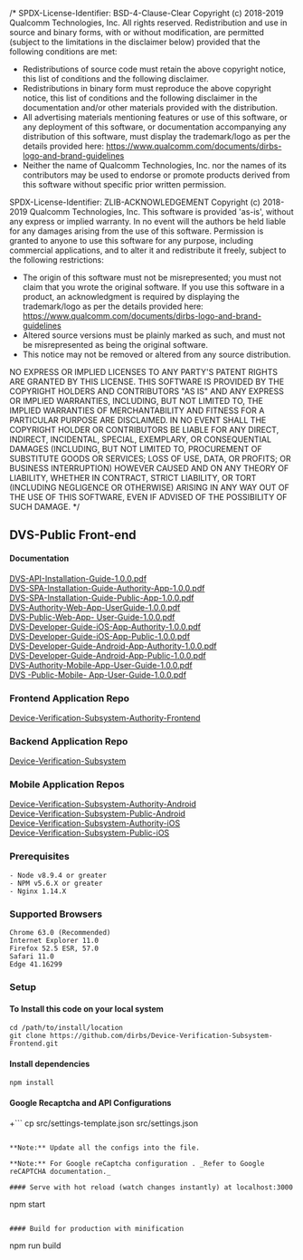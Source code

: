 /* SPDX-License-Identifier: BSD-4-Clause-Clear
Copyright (c) 2018-2019 Qualcomm Technologies, Inc.
All rights reserved.
Redistribution and use in source and binary forms, with or without
modification, are permitted (subject to the limitations in the disclaimer
below) provided that the following conditions are met:

  - Redistributions of source code must retain the above copyright notice,
  this list of conditions and the following disclaimer.
  - Redistributions in binary form must reproduce the above copyright
  notice, this list of conditions and the following disclaimer in the
  documentation and/or other materials provided with the distribution.
  - All advertising materials mentioning features or use of this software,
  or any deployment of this software, or documentation accompanying any
  distribution of this software, must display the trademark/logo as per the
  details provided here:
  https://www.qualcomm.com/documents/dirbs-logo-and-brand-guidelines
  - Neither the name of Qualcomm Technologies, Inc. nor the names of its
  contributors may be used to endorse or promote products derived from this
  software without specific prior written permission.


SPDX-License-Identifier: ZLIB-ACKNOWLEDGEMENT
Copyright (c) 2018-2019 Qualcomm Technologies, Inc.
This software is provided 'as-is', without any express or implied warranty.
In no event will the authors be held liable for any damages arising from
the use of this software.
Permission is granted to anyone to use this software for any purpose,
including commercial applications, and to alter it and redistribute it
freely, subject to the following restrictions:

  - The origin of this software must not be misrepresented; you must not
  claim that you wrote the original software. If you use this software in a
  product, an acknowledgment is required by displaying the trademark/logo as
  per the details provided here:
  https://www.qualcomm.com/documents/dirbs-logo-and-brand-guidelines
  - Altered source versions must be plainly marked as such, and must not
  be misrepresented as being the original software.
  - This notice may not be removed or altered from any source distribution.

NO EXPRESS OR IMPLIED LICENSES TO ANY PARTY'S PATENT RIGHTS ARE GRANTED BY
THIS LICENSE. THIS SOFTWARE IS PROVIDED BY THE COPYRIGHT HOLDERS AND
CONTRIBUTORS "AS IS" AND ANY EXPRESS OR IMPLIED WARRANTIES, INCLUDING, BUT
NOT LIMITED TO, THE IMPLIED WARRANTIES OF MERCHANTABILITY AND FITNESS FOR A
PARTICULAR PURPOSE ARE DISCLAIMED. IN NO EVENT SHALL THE COPYRIGHT HOLDER
OR CONTRIBUTORS BE LIABLE FOR ANY DIRECT, INDIRECT, INCIDENTAL, SPECIAL,
EXEMPLARY, OR CONSEQUENTIAL DAMAGES (INCLUDING, BUT NOT LIMITED TO,
PROCUREMENT OF SUBSTITUTE GOODS OR SERVICES; LOSS OF USE, DATA, OR PROFITS;
OR BUSINESS INTERRUPTION) HOWEVER CAUSED AND ON ANY THEORY OF LIABILITY,
WHETHER IN CONTRACT, STRICT LIABILITY, OR TORT (INCLUDING NEGLIGENCE OR
OTHERWISE) ARISING IN ANY WAY OUT OF THE USE OF THIS SOFTWARE, EVEN IF
ADVISED OF THE POSSIBILITY OF SUCH DAMAGE. */

## DVS-Public Front-end

#### Documentation

[DVS-API-Installation-Guide-1.0.0.pdf](https://github.com/dirbs/Documentation/blob/master/Device-Verification-Subsystem/DVS-API-Installation-Guide-1.0.0.pdf)<br />
[DVS-SPA-Installation-Guide-Authority-App-1.0.0.pdf](https://github.com/dirbs/Documentation/blob/master/Device-Verification-Subsystem/DVS-SPA-Installation-Guide-Authority-App-1.0.0.pdf)<br />
[DVS-SPA-Installation-Guide-Public-App-1.0.0.pdf](https://github.com/dirbs/Documentation/blob/master/Device-Verification-Subsystem/DVS-SPA-Installation-Guide-Public-App-1.0.0.pdf)<br />
[DVS-Authority-Web-App-UserGuide-1.0.0.pdf](https://github.com/dirbs/Documentation/blob/master/Device-Verification-Subsystem/DVS-Authority-Web-App-UserGuide-1.0.0.pdf)<br />
[DVS-Public-Web-App- User-Guide-1.0.0.pdf](https://github.com/dirbs/Documentation/blob/master/Device-Verification-Subsystem/DVS-Public-Web-App-%20User-Guide-1.0.0.pdf)<br />
[DVS-Developer-Guide-iOS-App-Authority-1.0.0.pdf](https://github.com/dirbs/Documentation/blob/master/Device-Verification-Subsystem/DVS-Developer-Guide-iOS-App-Authority-1.0.0.pdf)<br />
[DVS-Developer-Guide-iOS-App-Public-1.0.0.pdf](https://github.com/dirbs/Documentation/blob/master/Device-Verification-Subsystem/DVS-Developer-Guide-iOS-App-Public-1.0.0.pdf)<br />
[DVS-Developer-Guide-Android-App-Authority-1.0.0.pdf](https://github.com/dirbs/Documentation/blob/master/Device-Verification-Subsystem/DVS-Developer-Guide-Android-App-Authority-1.0.0.pdf)<br />
[DVS-Developer-Guide-Android-App-Public-1.0.0.pdf](https://github.com/dirbs/Documentation/blob/master/Device-Verification-Subsystem/DVS-Developer-Guide-Android-App-Public-1.0.0.pdf)<br />
[DVS-Authority-Mobile-App-User-Guide-1.0.0.pdf](https://github.com/dirbs/Documentation/blob/master/Device-Verification-Subsystem/DVS-Authority-Mobile-App-User-Guide-1.0.0.pdf)<br />
[DVS -Public-Mobile- App-User-Guide-1.0.0.pdf](https://github.com/dirbs/Documentation/blob/master/Device-Verification-Subsystem/DVS%20-Public-Mobile-%20App-User-Guide-1.0.0.pdf)<br />

### Frontend Application Repo

[Device-Verification-Subsystem-Authority-Frontend](https://github.com/dirbs/Device-Verification-Subsystem-Authority-Frontend)<br />

### Backend Application Repo

[Device-Verification-Subsystem](https://github.com/dirbs/Device-Verification-Subsystem)<br />

### Mobile Application Repos

[Device-Verification-Subsystem-Authority-Android](https://github.com/dirbs/Device-Verification-Subsystem-Authority-Android)<br />
[Device-Verification-Subsystem-Public-Android](https://github.com/dirbs/Device-Verification-Subsystem-Public-Android)<br />
[Device-Verification-Subsystem-Authority-iOS](https://github.com/dirbs/Device-Verification-Subsystem-Authority-iOS)<br />
[Device-Verification-Subsystem-Public-iOS](https://github.com/dirbs/Device-Verification-Subsystem-Public-iOS)<br />

### Prerequisites
```
- Node v8.9.4 or greater
- NPM v5.6.X or greater
- Nginx 1.14.X
```

### Supported Browsers
```
Chrome 63.0 (Recommended)
Internet Explorer 11.0
Firefox 52.5 ESR, 57.0
Safari 11.0
Edge 41.16299
```

### Setup

#### To Install this code on your local system
```
cd /path/to/install/location
git clone https://github.com/dirbs/Device-Verification-Subsystem-Frontend.git
```

#### Install dependencies
```
npm install
```

#### Google Recaptcha and API Configurations
+```
cp src/settings-template.json src/settings.json
```

**Note:** Update all the configs into the file.

**Note:** For Google reCaptcha configuration . _Refer to Google reCAPTCHA documentation._

#### Serve with hot reload (watch changes instantly) at localhost:3000
```
npm start
```

#### Build for production with minification
```
npm run build
```
